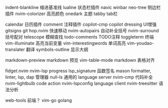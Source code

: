 indent-blankline           缩进基准线
lualine                    状态栏插件
navic                      winbar
neo-tree                   侧边栏插件
nvim-colorizer             高亮颜色
onedark                    主题
tabby                      tab栏

calendar                   日历插件
comment                    注释插件
copilot-cmp
copilot
dressing                   UI增强
gitsigns                   git
hop.nvim                   快速移动
nvim-autopairs             自动补全括号
nvim-surround              括号配对
telescope                  模糊查找
todo-comments              TODO注释
toggleterm                 终端
vim-illuminate             高亮当前变量
vim-interestingwords       单词高亮
vim-youdao-translater      翻译
symbols-outline            显示大纲

markdown-preview           markdown 预览
vim-table-mode             markdown 表格对齐

fidget.nvim                nvim-lsp progress
lsp_signature              函数签名
mason                      formatter, linter, lsp, dap 管理器
null-ls                    通用的 language server
nvim-cmp                   代码补全
nvim-lightbulb             code action
nvim-lspconfig             language client
nvim-treesitter            语法分析

web-tools                  前端？
vim-go                     golang

